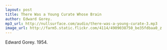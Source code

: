 ```yaml
---
layout: post
title: There Was a Young Curate Whose Brain
author: Edward Gorey.
mp3_url: http://nullsurface.com/audio/there-was-a-young-curate-3.mp3
image_url: http://farm5.static.flickr.com/4114/4909038750_be35fdbaa0_z.jpg
---
```


Edward Gorey.  1954.